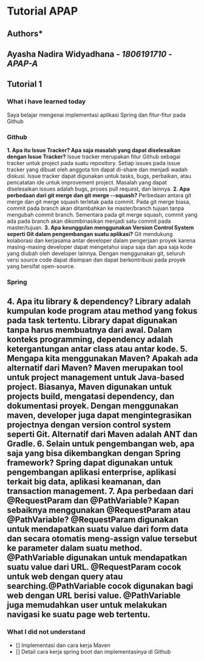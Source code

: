 # Tutorial APAP
## Authors*
**Ayasha Nadira Widyadhana** - *1806191710* - *APAP-A*
---
## Tutorial 1
### What i have learned today
Saya belajar mengenai implementasi aplikasi Spring dan fitur-fitur pada Github
### Github
**1. Apa itu Issue Tracker? Apa saja masalah yang dapat diselesaikan dengan Issue Tracker?**
Issue tracker merupakan fitur Github sebagai tracker untuk project pada suatu repository. Setiap issues pada 
issue tracker yang dibuat oleh anggota tim dapat di-share dan menjadi wadah diskusi. Issue tracker dapat 
digunakan untuk tasks, bugs, perbaikan, atau pencatatan ide untuk improvement project. Masalah yang dapat 
diselesaikan issues adalah bugs, proses pull request, dan lainnya. 
**2. Apa perbedaan dari git merge dan git merge --squash?**
Perbedaan antara git merge dan git merge squash terletak pada commit. Pada git merge biasa, commit pada 
branch akan ditambahkan ke master/branch tujuan tanpa mengubah commit branch. Sementara pada git merge 
squash, commit yang ada pada branch akan dikombinasikan menjadi satu commit pada master/tujuan.
**3. Apa keunggulan menggunakan Version Control System seperti Git dalam pengembangan suatu aplikasi?**
Git mendukung kolaborasi dan kerjasama antar developer dalam pengerjaan proyek karena masing-masing 
developer dapat mengetahui siapa saja dan apa saja kode yang diubah oleh developer lainnya. Dengan 
menggunakan git, seluruh versi source code dapat disimpan dan dapat berkontribusi pada proyek yang bersifat 
open-source.

### Spring
**4. Apa itu library & dependency?**
Library adalah kumpulan kode program atau method yang fokus pada task tertentu. Library dapat digunakan 
tanpa harus membuatnya dari awal. Dalam konteks programming, dependency adalah ketergantungan antar class 
atau antar kode. 
**5. Mengapa kita menggunakan Maven? Apakah ada alternatif dari Maven?**
Maven merupakan tool untuk project management untuk Java-based project. Biasanya, Maven digunakan untuk 
projects build, mengatasi dependency, dan dokumentasi proyek. Dengan menggunakan maven, developer juga dapat 
mengintegrasikan projectnya dengan version control system seperti Git. Alternatif dari Maven adalah ANT dan 
Gradle.
**6. Selain untuk pengembangan web, apa saja yang bisa dikembangkan dengan Spring framework?**
Spring dapat digunakan untuk pengembangan aplikasi enterprise, aplikasi terkait big data, aplikasi keamanan, 
dan transaction management. 
**7. Apa perbedaan dari @RequestParam dan @PathVariable? Kapan sebaiknya menggunakan @RequestParam atau 
@PathVariable?**
@RequestParam digunakan untuk mendapatkan suatu value dari form data dan secara otomatis meng-assign value 
tersebut ke parameter dalam suatu method. @PathVariable digunakan untuk mendapatkan suatu value dari URL. 
@RequestParam cocok untuk web dengan query atau searching.@PathVariable cocok digunakan bagi web 
dengan URL berisi value. @PathVariable juga memudahkan user untuk melakukan navigasi ke suatu page web 
tertentu. 
---
### What I did not understand
- [] Implementasi dan cara kerja Maven
- [] Detail cara kerja spring boot dan implementasinya di Github
